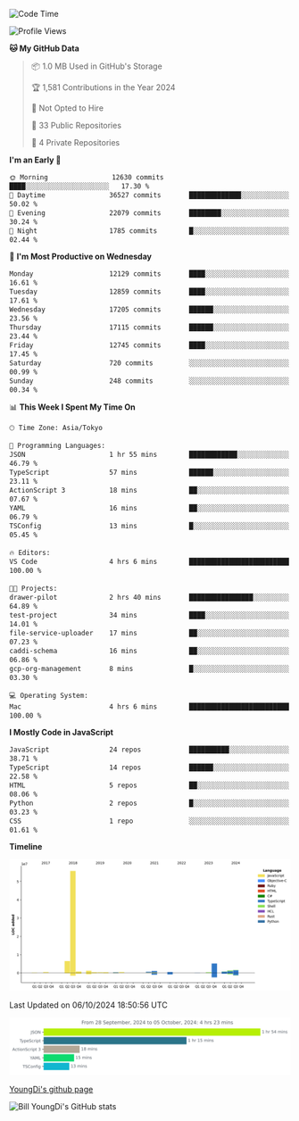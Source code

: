 <!--START_SECTION:waka-->
![Code Time](http://img.shields.io/badge/Code%20Time-965%20hrs%2024%20mins-blue)

![Profile Views](http://img.shields.io/badge/Profile%20Views-0-blue)

**🐱 My GitHub Data** 

> 📦 1.0 MB Used in GitHub's Storage 
 > 
> 🏆 1,581 Contributions in the Year 2024
 > 
> 🚫 Not Opted to Hire
 > 
> 📜 33 Public Repositories 
 > 
> 🔑 4 Private Repositories 
 > 
**I'm an Early 🐤** 

```text
🌞 Morning                12630 commits       ████░░░░░░░░░░░░░░░░░░░░░   17.30 % 
🌆 Daytime                36527 commits       █████████████░░░░░░░░░░░░   50.02 % 
🌃 Evening                22079 commits       ████████░░░░░░░░░░░░░░░░░   30.24 % 
🌙 Night                  1785 commits        █░░░░░░░░░░░░░░░░░░░░░░░░   02.44 % 
```
📅 **I'm Most Productive on Wednesday** 

```text
Monday                   12129 commits       ████░░░░░░░░░░░░░░░░░░░░░   16.61 % 
Tuesday                  12859 commits       ████░░░░░░░░░░░░░░░░░░░░░   17.61 % 
Wednesday                17205 commits       ██████░░░░░░░░░░░░░░░░░░░   23.56 % 
Thursday                 17115 commits       ██████░░░░░░░░░░░░░░░░░░░   23.44 % 
Friday                   12745 commits       ████░░░░░░░░░░░░░░░░░░░░░   17.45 % 
Saturday                 720 commits         ░░░░░░░░░░░░░░░░░░░░░░░░░   00.99 % 
Sunday                   248 commits         ░░░░░░░░░░░░░░░░░░░░░░░░░   00.34 % 
```


📊 **This Week I Spent My Time On** 

```text
🕑︎ Time Zone: Asia/Tokyo

💬 Programming Languages: 
JSON                     1 hr 55 mins        ████████████░░░░░░░░░░░░░   46.79 % 
TypeScript               57 mins             ██████░░░░░░░░░░░░░░░░░░░   23.11 % 
ActionScript 3           18 mins             ██░░░░░░░░░░░░░░░░░░░░░░░   07.67 % 
YAML                     16 mins             ██░░░░░░░░░░░░░░░░░░░░░░░   06.79 % 
TSConfig                 13 mins             █░░░░░░░░░░░░░░░░░░░░░░░░   05.45 % 

🔥 Editors: 
VS Code                  4 hrs 6 mins        █████████████████████████   100.00 % 

🐱‍💻 Projects: 
drawer-pilot             2 hrs 40 mins       ████████████████░░░░░░░░░   64.89 % 
test-project             34 mins             ████░░░░░░░░░░░░░░░░░░░░░   14.01 % 
file-service-uploader    17 mins             ██░░░░░░░░░░░░░░░░░░░░░░░   07.23 % 
caddi-schema             16 mins             ██░░░░░░░░░░░░░░░░░░░░░░░   06.86 % 
gcp-org-management       8 mins              █░░░░░░░░░░░░░░░░░░░░░░░░   03.30 % 

💻 Operating System: 
Mac                      4 hrs 6 mins        █████████████████████████   100.00 % 
```

**I Mostly Code in JavaScript** 

```text
JavaScript               24 repos            ██████████░░░░░░░░░░░░░░░   38.71 % 
TypeScript               14 repos            ██████░░░░░░░░░░░░░░░░░░░   22.58 % 
HTML                     5 repos             ██░░░░░░░░░░░░░░░░░░░░░░░   08.06 % 
Python                   2 repos             █░░░░░░░░░░░░░░░░░░░░░░░░   03.23 % 
CSS                      1 repo              ░░░░░░░░░░░░░░░░░░░░░░░░░   01.61 % 
```



**Timeline**

![Lines of Code chart](https://raw.githubusercontent.com/Youngdi/Youngdi/master/assets/bar_graph.png)


 Last Updated on 06/10/2024 18:50:56 UTC
<!--END_SECTION:waka-->

![wakatime](./images/stat.svg)

[YoungDi's github page](https://youngdi.github.io)

![Bill YoungDi's GitHub stats](https://github-readme-stats.vercel.app/api?username=youngdi&count_private=true&show_icons=true)

